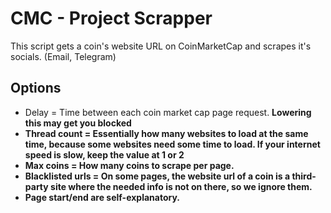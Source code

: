 # CMC - Project Scrapper

This script gets a coin's website URL on CoinMarketCap and scrapes it's socials. (Email, Telegram) 

## Options

- Delay = Time between each coin market cap page request. <b>Lowering this may get you blocked<b>
- Thread count = Essentially how many websites to load at the same time, because some websites need some time to load. <b>If your internet speed is slow, keep the value at 1 or 2<b>
- Max coins = How many coins to scrape per page.
- Blacklisted urls = On some pages, the website url of a coin is a third-party site where the needed info is not on there, so we ignore them.
- Page start/end are self-explanatory.